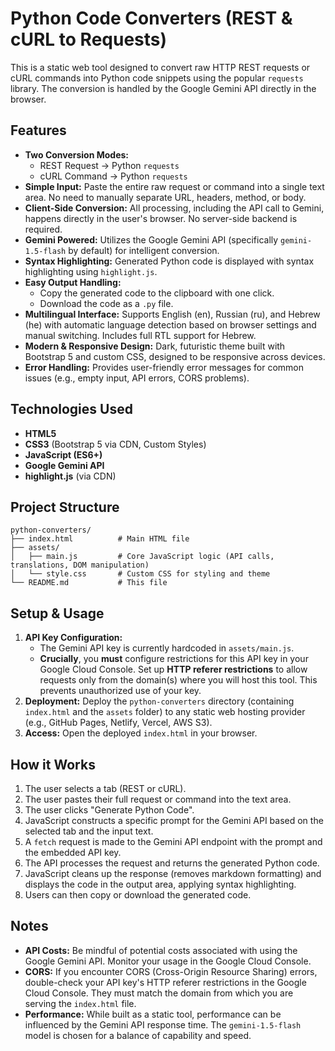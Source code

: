 # Python Code Converters (REST & cURL to Requests)

This is a static web tool designed to convert raw HTTP REST requests or cURL commands into Python code snippets using the popular `requests` library. The conversion is handled by the Google Gemini API directly in the browser.

## Features

- **Two Conversion Modes:**
    - REST Request → Python `requests`
    - cURL Command → Python `requests`
- **Simple Input:** Paste the entire raw request or command into a single text area. No need to manually separate URL, headers, method, or body.
- **Client-Side Conversion:** All processing, including the API call to Gemini, happens directly in the user's browser. No server-side backend is required.
- **Gemini Powered:** Utilizes the Google Gemini API (specifically `gemini-1.5-flash` by default) for intelligent conversion.
- **Syntax Highlighting:** Generated Python code is displayed with syntax highlighting using `highlight.js`.
- **Easy Output Handling:**
    - Copy the generated code to the clipboard with one click.
    - Download the code as a `.py` file.
- **Multilingual Interface:** Supports English (en), Russian (ru), and Hebrew (he) with automatic language detection based on browser settings and manual switching. Includes full RTL support for Hebrew.
- **Modern & Responsive Design:** Dark, futuristic theme built with Bootstrap 5 and custom CSS, designed to be responsive across devices.
- **Error Handling:** Provides user-friendly error messages for common issues (e.g., empty input, API errors, CORS problems).

## Technologies Used

- **HTML5**
- **CSS3** (Bootstrap 5 via CDN, Custom Styles)
- **JavaScript (ES6+)**
- **Google Gemini API**
- **highlight.js** (via CDN)

## Project Structure

```
python-converters/
├── index.html          # Main HTML file
├── assets/
│   ├── main.js         # Core JavaScript logic (API calls, translations, DOM manipulation)
│   └── style.css       # Custom CSS for styling and theme
└── README.md           # This file
```

## Setup & Usage

1.  **API Key Configuration:**
    *   The Gemini API key is currently hardcoded in `assets/main.js`.
    *   **Crucially**, you **must** configure restrictions for this API key in your Google Cloud Console. Set up **HTTP referer restrictions** to allow requests only from the domain(s) where you will host this tool. This prevents unauthorized use of your key.
2.  **Deployment:** Deploy the `python-converters` directory (containing `index.html` and the `assets` folder) to any static web hosting provider (e.g., GitHub Pages, Netlify, Vercel, AWS S3).
3.  **Access:** Open the deployed `index.html` in your browser.

## How it Works

1.  The user selects a tab (REST or cURL).
2.  The user pastes their full request or command into the text area.
3.  The user clicks "Generate Python Code".
4.  JavaScript constructs a specific prompt for the Gemini API based on the selected tab and the input text.
5.  A `fetch` request is made to the Gemini API endpoint with the prompt and the embedded API key.
6.  The API processes the request and returns the generated Python code.
7.  JavaScript cleans up the response (removes markdown formatting) and displays the code in the output area, applying syntax highlighting.
8.  Users can then copy or download the generated code.

## Notes

- **API Costs:** Be mindful of potential costs associated with using the Google Gemini API. Monitor your usage in the Google Cloud Console.
- **CORS:** If you encounter CORS (Cross-Origin Resource Sharing) errors, double-check your API key's HTTP referer restrictions in the Google Cloud Console. They must match the domain from which you are serving the `index.html` file.
- **Performance:** While built as a static tool, performance can be influenced by the Gemini API response time. The `gemini-1.5-flash` model is chosen for a balance of capability and speed.
